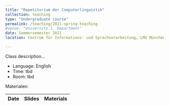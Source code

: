 ```yaml
---
title: "Repetitorium der Computerlinguistik"
collection: teaching
type: "Undergraduate course"
permalink: /teaching/2021-spring-teaching
#venue: "University 1, Department"
date: Sommersemester 2021
location: Centrum für Informations- und Sprachverarbeitung, LMU München

---
```



Class  description...


* Language: English
* Time: tbd
* Room: tbd

Materialen:

| Date | Slides | Materials
|-----------------------------|--------------------------------|-------------------------------------------------------------------|

